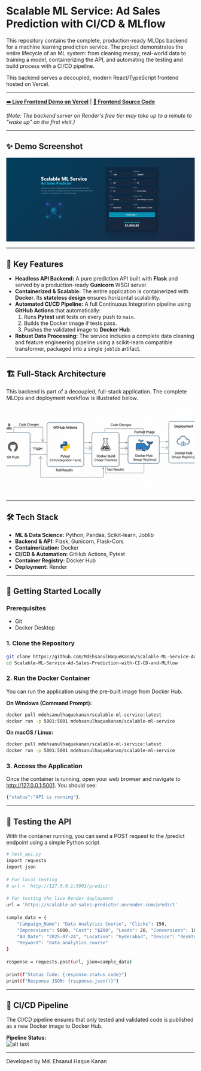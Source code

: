 # Scalable ML Service: Ad Sales Prediction with CI/CD & MLflow

This repository contains the complete, production-ready MLOps backend for a machine learning prediction service. The project demonstrates the entire lifecycle of an ML system: from cleaning messy, real-world data to training a model, containerizing the API, and automating the testing and build process with a CI/CD pipeline.

This backend serves a decoupled, modern React/TypeScript frontend hosted on Vercel.

---

**[➡️ Live Frontend Demo on Vercel](https://ad-sales-predictor-frontend.vercel.app/)** | **[📂 Frontend Source Code](https://github.com/MdEhsanulHaqueKanan/ad-sales-predictor-frontend)**

*(Note: The backend server on Render's free tier may take up to a minute to "wake up" on the first visit.)*

---

## ✨ Demo Screenshot
![Demo Screenshot](./assets/ad_sales_predictor.png)

---

## 🚀 Key Features

*   **Headless API Backend:** A pure prediction API built with **Flask** and served by a production-ready **Gunicorn** WSGI server.
*   **Containerized & Scalable:** The entire application is containerized with **Docker**. Its **stateless design** ensures horizontal scalability.
*   **Automated CI/CD Pipeline:** A full Continuous Integration pipeline using **GitHub Actions** that automatically:
    1.  Runs **Pytest** unit tests on every push to `main`.
    2.  Builds the Docker image if tests pass.
    3.  Pushes the validated image to **Docker Hub**.
*   **Robust Data Processing:** The service includes a complete data cleaning and feature engineering pipeline using a scikit-learn compatible transformer, packaged into a single `joblib` artifact.

---

## 🏗️ Full-Stack Architecture

This backend is part of a decoupled, full-stack application. The complete MLOps and deployment workflow is illustrated below.

![Architecture Diagram](./assets/architecture_diagram_resized.png)

---

## 🛠️ Tech Stack

*   **ML & Data Science:** Python, Pandas, Scikit-learn, Joblib
*   **Backend & API:** Flask, Gunicorn, Flask-Cors
*   **Containerization:** Docker
*   **CI/CD & Automation:** GitHub Actions, Pytest
*   **Container Registry:** Docker Hub
*   **Deployment:** Render

---

## 🏁 Getting Started Locally

### Prerequisites
*   Git
*   Docker Desktop

### 1. Clone the Repository
```bash
git clone https://github.com/MdEhsanulHaqueKanan/Scalable-ML-Service-Ad-Sales-Prediction-with-CI-CD-and-MLflow.git
cd Scalable-ML-Service-Ad-Sales-Prediction-with-CI-CD-and-MLflow
```

### 2. Run the Docker Container

You can run the application using the pre-built image from Docker Hub.

**On Windows (Command Prompt):**
```bash
docker pull mdehsanulhaquekanan/scalable-ml-service:latest
docker run -p 5001:5001 mdehsanulhaquekanan/scalable-ml-service
```

**On macOS / Linux:**
```bash
docker pull mdehsanulhaquekanan/scalable-ml-service:latest
docker run -p 5001:5001 mdehsanulhaquekanan/scalable-ml-service
```
### 3. Access the Application
Once the container is running, open your web browser and navigate to http://127.0.0.1:5001. You should see: 
```bash
{"status":"API is running"}.
```

---


## 🧪 Testing the API
With the container running, you can send a POST request to the /predict endpoint using a simple Python script.

```bash
# test_api.py
import requests
import json

# For local testing
# url = 'http://127.0.0.1:5001/predict'

# For testing the live Render deployment
url = 'https://scalable-ad-sales-predictor.onrender.com/predict'

sample_data = {
    "Campaign_Name": "Data Analytics Course", "Clicks": 150,
    "Impressions": 5000, "Cost": "$200", "Leads": 20, "Conversions": 10,
    "Ad_Date": "2025-07-24", "Location": "hyderabad", "Device": "desktop",
    "Keyword": "data analytics course"
}

response = requests.post(url, json=sample_data)

print(f"Status Code: {response.status_code}")
print(f"Response JSON: {response.json()}")  
```
 
---

## 🤖 CI/CD Pipeline

The CI/CD pipeline ensures that only tested and validated code is published as a new Docker image to Docker Hub.

**Pipeline Status:**  
![alt text](https://github.com/MdEhsanulHaqueKanan/Scalable-ML-Service-Ad-Sales-Prediction-with-CI-CD-and-MLflow/actions/workflows/ci-cd.yml/badge.svg)

---
Developed by Md. Ehsanul Haque Kanan